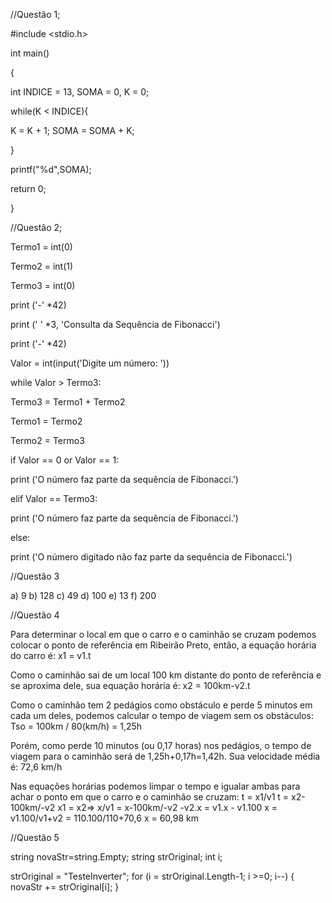 //Questão 1;

#include <stdio.h>

int main()

{

int INDICE = 13, SOMA = 0, K = 0;

 while(K < INDICE){

K = K + 1;
SOMA = SOMA + K;

   }

   printf("%d",SOMA);

return 0;

}

//Questão 2;

Termo1 = int(0)

Termo2 = int(1)

Termo3 = int(0)

print ('-' *42)

print (' ' *3, 'Consulta da Sequência de Fibonacci')

print ('-' *42)

Valor = int(input('Digite um número: '))

while Valor > Termo3:

Termo3 = Termo1 + Termo2

Termo1 = Termo2

Termo2 = Termo3

if Valor == 0 or Valor == 1:

print ('O número faz parte da sequência de Fibonacci.')

elif Valor == Termo3:

print ('O número faz parte da sequência de Fibonacci.')

else:

print ('O número digitado não faz parte da sequência de Fibonacci.')

//Questão 3

a) 9
b) 128
c) 49
d) 100
e) 13
f) 200

//Questão 4

Para determinar o local em que o carro e o caminhão se cruzam podemos colocar o ponto de referência em Ribeirão Preto, então, a equação horária do carro é: x1 = v1.t

Como o caminhão sai de um local 100 km distante do ponto de referência e se aproxima dele, sua equação horária é: x2 = 100km-v2.t

Como o caminhão tem 2 pedágios como obstáculo e perde 5 minutos em cada um deles, podemos calcular o tempo de viagem sem os obstáculos: Tso = 100km / 80(km/h) = 1,25h

Porém, como perde 10 minutos (ou 0,17 horas) nos pedágios, o tempo de viagem para o caminhão será de 1,25h+0,17h=1,42h. Sua velocidade média é: 72,6 km/h

Nas equações horárias podemos limpar o tempo e igualar ambas para achar o ponto em que o carro e o caminhão se cruzam: t = x1/v1
t = x2-100km/-v2
x1 = x2=> x/v1 = x-100km/-v2
-v2.x = v1.x - v1.100
x = v1.100/v1+v2 = 110.100/110+70,6
x = 60,98 km

//Questão 5

   string novaStr=string.Empty;
   string strOriginal;
   int i;
   
   strOriginal = "TesteInverter";
   for (i = strOriginal.Length-1; i >=0; i--)
   {
   novaStr += strOriginal[i];
   }

